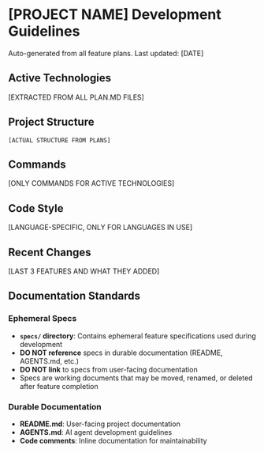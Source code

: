 # [PROJECT NAME] Development Guidelines

Auto-generated from all feature plans. Last updated: [DATE]

## Active Technologies

[EXTRACTED FROM ALL PLAN.MD FILES]

## Project Structure

```text
[ACTUAL STRUCTURE FROM PLANS]
```

## Commands

[ONLY COMMANDS FOR ACTIVE TECHNOLOGIES]

## Code Style

[LANGUAGE-SPECIFIC, ONLY FOR LANGUAGES IN USE]

## Recent Changes

[LAST 3 FEATURES AND WHAT THEY ADDED]

## Documentation Standards

### Ephemeral Specs
- **`specs/` directory**: Contains ephemeral feature specifications used during development
- **DO NOT reference** specs in durable documentation (README, AGENTS.md, etc.)
- **DO NOT link** to specs from user-facing documentation
- Specs are working documents that may be moved, renamed, or deleted after feature completion

### Durable Documentation
- **README.md**: User-facing project documentation
- **AGENTS.md**: AI agent development guidelines
- **Code comments**: Inline documentation for maintainability

<!-- MANUAL ADDITIONS START -->
<!-- MANUAL ADDITIONS END -->
